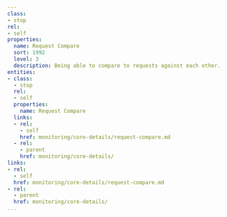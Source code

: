 ```yaml
---
class:
- stop
rel:
- self
properties:
  name: Request Compare
  sort: 1992
  level: 3
  description: Being able to compare to requests against each other.
entities:
- class:
  - stop
  rel:
  - self
  properties:
    name: Request Compare
  links:
  - rel:
    - self
    href: monitoring/core-details/request-compare.md
  - rel:
    - parent
    href: monitoring/core-details/
links:
- rel:
  - self
  href: monitoring/core-details/request-compare.md
- rel:
  - parent
  href: monitoring/core-details/
...
```

